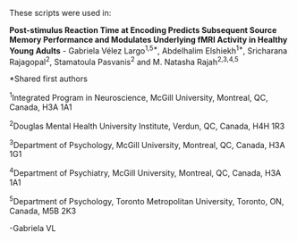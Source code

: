 These scripts were used in:

**Post-stimulus Reaction Time at Encoding Predicts Subsequent Source Memory Performance and Modulates Underlying fMRI Activity in Healthy Young Adults** - Gabriela Vélez Largo<sup>1,5*</sup>, Abdelhalim Elshiekh<sup>1*</sup>, Sricharana Rajagopal<sup>2</sup>, Stamatoula Pasvanis<sup>2</sup> and M. Natasha Rajah<sup>2,3,4,5</sup>

*Shared first authors

<sup>1</sup>Integrated Program in Neuroscience, McGill University, Montreal, QC, Canada, H3A 1A1

<sup>2</sup>Douglas Mental Health University Institute, Verdun, QC, Canada, H4H 1R3

<sup>3</sup>Department of Psychology, McGill University, Montreal, QC, Canada, H3A 1G1

<sup>4</sup>Department of Psychiatry, McGill University, Montreal, QC, Canada, H3A 1A1

<sup>5</sup>Department of Psychology, Toronto Metropolitan University, Toronto, ON, Canada, M5B 2K3

-Gabriela VL
